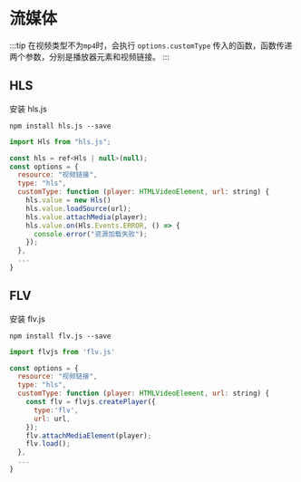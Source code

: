 # 流媒体

:::tip
在视频类型不为`mp4`时，会执行 `options.customType` 传入的函数，函数传递两个参数，分别是播放器元素和视频链接。
:::

## HLS
安装 hls.js
```
npm install hls.js --save
```

```js
import Hls from "hls.js";

const hls = ref<Hls | null>(null);
const options = {
  resource: "视频链接",
  type: "hls",
  customType: function (player: HTMLVideoElement, url: string) {
    hls.value = new Hls()
    hls.value.loadSource(url);
    hls.value.attachMedia(player);
    hls.value.on(Hls.Events.ERROR, () => {
      console.error("资源加载失败");
    });
  },
  ...
}
```

## FLV
安装 flv.js
```
npm install flv.js --save
```

```js
import flvjs from 'flv.js'

const options = {
  resource: "视频链接",
  type: "hls",
  customType: function (player: HTMLVideoElement, url: string) {
    const flv = flvjs.createPlayer({
      type:'flv',
      url: url,
    });
    flv.attachMediaElement(player);
    flv.load();
  },
  ...
}
```